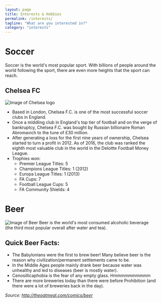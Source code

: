 ```yaml
---
layout: page
title: Interests & Hobbies
permalink: /interests/
tagline: "What are you interested in?"
category: "interests"
---
```

# Soccer
Soccer is the world's most popular sport. With billions of people around the world following the sport, there are even more heights that the sport can reach.
## Chelsea FC 
![Image of Chelsea logo](http://www.chelseafc.com/content/dam/cfc/menu-folders/Club/History/Badges/Club-Badges-Gallery/cfc-badge-2004-.jpg?raw=true)
* Based in London, Chelsea F.C. is one of the most successful soccer clubs in England.
* Once a middling club in England's top tier of football and on the verge of bankruptcy, Chelsea F.C. was bought by Russian billionaire Roman Abromavich to the tune of £30 million. 
* After generating a loss for the first nine years of ownership, Chelsea started to turn a profit in 2012. As of 2016, the club was ranked the eighth most valuable club in the world in the Deloitte Football Money League.
* Trophies won:
  * Premier League Titles: 5
  * Champions League Titles: 1 (2012)
  * Europa League Titles: 1 (2013) 
  * FA Cups: 7
  * Football League Cups: 5
  * FA Community Shields: 4

# Beer
![Image of Beer](http://www.menshealth.com/sites/menshealth.com/files/beer-main_0.jpg?raw=true)
Beer is the world's most consumed alcoholic beverage (the third most popular overall after water and tea).
## Quick Beer Facts:
  * The Babylonians were the first to brew beer! Many believe beer is the reason why civilization/permanent settlements came to be.
  * In the Middle Ages people mainly drank beer because water was unhealthy and led to diseases (beer is mostly water).
  * Cenosillicaphobia is the fear of any empty glass. Hmmmmmmmmmm
  * There are more breweries today than there were before Prohibition (and there were a lot of breweries back in the day). 

*Source: http://theoatmeal.com/comics/beer*